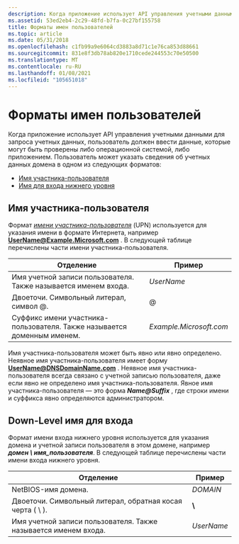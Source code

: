 ```yaml
---
description: Когда приложение использует API управления учетными данными для запроса учетных данных, пользователь должен ввести данные, которые могут быть проверены либо операционной системой, либо приложением.
ms.assetid: 53ed2eb4-2c29-48fd-b7fa-0c27bf155758
title: Форматы имен пользователей
ms.topic: article
ms.date: 05/31/2018
ms.openlocfilehash: c1fb99a9e6064cd3883a8d71c1e76ca853d88661
ms.sourcegitcommit: 831e8f3db78ab820e1710cede244553c70e50500
ms.translationtype: MT
ms.contentlocale: ru-RU
ms.lasthandoff: 01/08/2021
ms.locfileid: "105651018"
---
```

# <a name="user-name-formats"></a>Форматы имен пользователей

Когда приложение использует API управления учетными данными для запроса учетных данных, пользователь должен ввести данные, которые могут быть проверены либо операционной системой, либо приложением. Пользователь может указать сведения об учетных данных домена в одном из следующих форматов:

-   [Имя участника-пользователя](#user-principal-name)
-   [Имя для входа нижнего уровня](#down-level-logon-name)

## <a name="user-principal-name"></a>Имя участника-пользователя

Формат [*имени участника-пользователя*](../secgloss/u-gly.md) (UPN) используется для указания имени в формате Интернета, например <b>UserName@Example.Microsoft.com</b> . В следующей таблице перечислены части имени участника-пользователя.



| Отделение                                                        | Пример                                |
|-------------------------------------------------------------|----------------------------------------|
| Имя учетной записи пользователя. Также называется именем входа.<br/> | *UserName*<br/>                  |
| Двоеточи. Символьный литерал, символ @.<br/> | @<br/>                           |
| Суффикс имени участника-пользователя. Также называется доменным именем.<br/>       | *Example.Microsoft.com* <br/> |



 

Имя участника-пользователя может быть явно или явно определено. Неявное имя участника-пользователя имеет форму <b>UserName@DNSDomainName.com</b> . Неявное имя участника-пользователя всегда связано с учетной записью пользователя, даже если явно не определено имя участника-пользователя. Явное имя участника-пользователя — это форма <i><b>Name@Suffix</b></i> , где строки имени и суффикса явно определяются администратором.

## <a name="down-level-logon-name"></a>Down-Level имя для входа

Формат имени входа нижнего уровня используется для указания домена и учетной записи пользователя в этом домене, например <i><b>домен \\ имя_пользователя</b></i>. В следующей таблице перечислены части имени входа нижнего уровня.



| Отделение                                                           | Пример               |
|----------------------------------------------------------------|-----------------------|
| NetBIOS-имя домена.<br/>                                | *DOMAIN*<br/>   |
| Двоеточи. Символьный литерал, обратная косая черта ( \\ ).<br/> | **\\**<br/>     |
| Имя учетной записи пользователя. Также называется именем входа.<br/>    | *UserName*<br/> |



 

 

 
